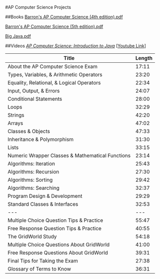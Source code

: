 #AP Computer Science Projects


##Books
[Barron's AP Computer Science (4th edition).pdf](https://drive.google.com/file/d/0B4U9QMqkIXVUWGE1T2RMdHhpZWs/edit?usp=sharing)

[Barron's AP Computer Science (5th edition).pdf](https://drive.google.com/file/d/0B4U9QMqkIXVUYUdKWnZyMHlIb0E/edit?usp=sharing)

[Big Java.pdf](https://drive.google.com/file/d/0B4U9QMqkIXVUT0lNbFgxdFowS0E/edit?usp=sharing)

##Videos
*[AP Computer Science: Introduction to Java](http://www.educator.com/learn/computer-science/introduction-to-java/quayle/)*  \[[Youtube Link](https://www.youtube.com/playlist?list=PLOfpLQy_ac8h364TmVcXuywxhUvVLmr1r)\]





 Title | Length
--- | ---
About the AP Computer Science Exam | 17:11    
Types, Variables, & Arithmetic Operators | 23:20
Equality, Relational, & Logical Operators | 22:34
Input, Output, & Errors | 24:07
Conditional Statements | 28:00
Loops | 32:29
Strings | 42:20
Arrays | 47:02
Classes & Objects | 47:33
Inheritance & Polymorphism | 31:30
Lists | 33:15
Numeric Wrapper Classes & Mathematical Functions | 23:14
Algorithms: Iteration | 25:43
Algorithms: Recursion | 27:30
Algorithms: Sorting | 29:42
Algorithms: Searching | 32:37
Program Design & Development | 29:29
Standard Classes & Interfaces | 32:53
--- | ---
Multiple Choice Question Tips & Practice | 55:47
Free Response Question Tips & Practice | 40:55
The GridWorld Study | 54:18
Multiple Choice Questions About GridWorld | 41:00
Free Response Questions About GridWorld | 39:31
Final Tips for Taking the Exam | 27:38
Glossary of Terms to Know | 36:31
